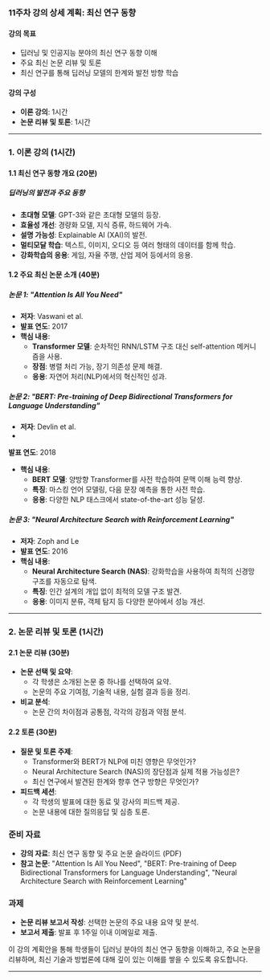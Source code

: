 ### 11주차 강의 상세 계획: 최신 연구 동향

#### 강의 목표
- 딥러닝 및 인공지능 분야의 최신 연구 동향 이해
- 주요 최신 논문 리뷰 및 토론
- 최신 연구를 통해 딥러닝 모델의 한계와 발전 방향 학습

#### 강의 구성
- **이론 강의**: 1시간
- **논문 리뷰 및 토론**: 1시간

---

### 1. 이론 강의 (1시간)

#### 1.1 최신 연구 동향 개요 (20분)

##### 딥러닝의 발전과 주요 동향
- **초대형 모델**: GPT-3와 같은 초대형 모델의 등장.
- **효율성 개선**: 경량화 모델, 지식 증류, 하드웨어 가속.
- **설명 가능성**: Explainable AI (XAI)의 발전.
- **멀티모달 학습**: 텍스트, 이미지, 오디오 등 여러 형태의 데이터를 함께 학습.
- **강화학습의 응용**: 게임, 자율 주행, 산업 제어 등에서의 응용.

#### 1.2 주요 최신 논문 소개 (40분)

##### 논문 1: "Attention Is All You Need"
- **저자**: Vaswani et al.
- **발표 연도**: 2017
- **핵심 내용**:
  - **Transformer 모델**: 순차적인 RNN/LSTM 구조 대신 self-attention 메커니즘을 사용.
  - **장점**: 병렬 처리 가능, 장기 의존성 문제 해결.
  - **응용**: 자연어 처리(NLP)에서의 혁신적인 성과.

##### 논문 2: "BERT: Pre-training of Deep Bidirectional Transformers for Language Understanding"
- **저자**: Devlin et al.
-

 **발표 연도**: 2018
- **핵심 내용**:
  - **BERT 모델**: 양방향 Transformer를 사전 학습하여 문맥 이해 능력 향상.
  - **특징**: 마스킹 언어 모델링, 다음 문장 예측을 통한 사전 학습.
  - **응용**: 다양한 NLP 태스크에서 state-of-the-art 성능 달성.

##### 논문 3: "Neural Architecture Search with Reinforcement Learning"
- **저자**: Zoph and Le
- **발표 연도**: 2016
- **핵심 내용**:
  - **Neural Architecture Search (NAS)**: 강화학습을 사용하여 최적의 신경망 구조를 자동으로 탐색.
  - **특징**: 인간 설계의 개입 없이 최적의 모델 구조 발견.
  - **응용**: 이미지 분류, 객체 탐지 등 다양한 분야에서 성능 개선.

---

### 2. 논문 리뷰 및 토론 (1시간)

#### 2.1 논문 리뷰 (30분)
- **논문 선택 및 요약**:
  - 각 학생은 소개된 논문 중 하나를 선택하여 요약.
  - 논문의 주요 기여점, 기술적 내용, 실험 결과 등을 정리.
- **비교 분석**:
  - 논문 간의 차이점과 공통점, 각각의 강점과 약점 분석.

#### 2.2 토론 (30분)
- **질문 및 토론 주제**:
  - Transformer와 BERT가 NLP에 미친 영향은 무엇인가?
  - Neural Architecture Search (NAS)의 장단점과 실제 적용 가능성은?
  - 최신 연구에서 발견된 한계와 향후 연구 방향은 무엇인가?
- **피드백 세션**:
  - 각 학생의 발표에 대한 동료 및 강사의 피드백 제공.
  - 논문 내용에 대한 질의응답 및 심층 토론.

### 준비 자료
- **강의 자료**: 최신 연구 동향 및 주요 논문 슬라이드 (PDF)
- **참고 논문**: "Attention Is All You Need", "BERT: Pre-training of Deep Bidirectional Transformers for Language Understanding", "Neural Architecture Search with Reinforcement Learning"

### 과제
- **논문 리뷰 보고서 작성**: 선택한 논문의 주요 내용 요약 및 분석.
- **보고서 제출**: 발표 후 1주일 이내 이메일로 제출.

이 강의 계획안을 통해 학생들이 딥러닝 분야의 최신 연구 동향을 이해하고, 주요 논문을 리뷰하며, 최신 기술과 방법론에 대해 깊이 있는 이해를 쌓을 수 있도록 유도합니다.

---

